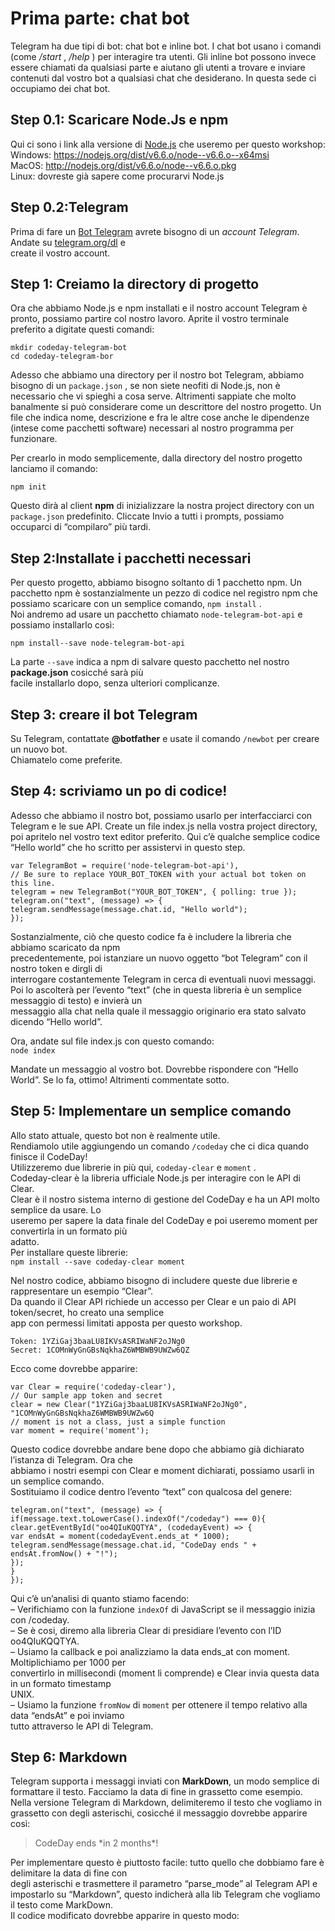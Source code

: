 # Prima parte: chat bot
Telegram ha due tipi di bot: chat bot e inline bot. I chat bot usano i comandi (come _/start_ , _/help_ ) per
interagire tra utenti. Gli inline bot possono invece essere chiamati da qualsiasi parte e aiutano gli utenti a
trovare e inviare contenuti dal vostro bot a qualsiasi chat che desiderano. In questa sede ci occupiamo dei
chat bot. 

## Step 0.1: Scaricare Node.Js e npm
Qui ci sono i link alla versione di [Node.js](https://nodejs.org/en) che useremo per questo workshop: \
Windows: https://nodejs.org/dist/v6.6.o/node--v6.6.o--x64msi \
MacOS: http://nodejs.org/dist/v6.6.o/node--v6.6.o.pkg \
Linux: dovreste già sapere come procurarvi Node.js

## Step 0.2:Telegram
Prima di fare un [Bot Telegram](https://hackerstribe.com/tag/bot-telegram/) avrete bisogno di un *account Telegram*. Andate su [telegram.org/dl](https://desktop.telegram.org/) e  
create il vostro account.

## Step 1: Creiamo la directory di progetto
Ora che abbiamo Node.js e npm installati e il nostro account Telegram è pronto, possiamo partire col
nostro lavoro. Aprite il vostro terminale preferito a digitate questi comandi:  
```
mkdir codeday-telegram-bot
cd codeday-telegram-bor
```
Adesso che abbiamo una directory per il nostro bot Telegram, abbiamo bisogno di un `package.json` , se
non siete neofiti di Node.js, non è necessario che vi spieghi a cosa serve. Altrimenti sappiate che molto
banalmente si può considerare come un descrittore del nostro progetto. Un file che indica nome,
descrizione e fra le altre cose anche le dipendenze (intese come pacchetti software) necessari al nostro
programma per funzionare.  

Per crearlo in modo semplicemente, dalla directory del nostro progetto lanciamo il comando:
```
npm init
```

Questo dirà al client **npm** di inizializzare la nostra project directory con un `package.json` predefinito.
Cliccate Invio a tutti i prompts, possiamo occuparci di “compilaro” più tardi.  

## Step 2:Installate i pacchetti necessari  
Per questo progetto, abbiamo bisogno soltanto di 1 pacchetto npm.
Un pacchetto npm è sostanzialmente un pezzo di codice nel registro npm che possiamo scaricare con un
semplice comando, `npm install` .  
Noi andremo ad usare un pacchetto chiamato `node-telegram-bot-api` e possiamo installarlo così:  
```
npm install--save node-telegram-bot-api
```
La parte `--save` indica a npm di salvare questo pacchetto nel nostro **package.json** cosicché sarà più  
facile installarlo dopo, senza ulteriori complicanze.  

## Step 3: creare il bot Telegram  
Su Telegram, contattate **@botfather** e usate il comando `/newbot` per creare un nuovo bot.  
Chiamatelo come preferite.

## Step 4: scriviamo un po di codice!
Adesso che abbiamo il nostro bot, possiamo usarlo per interfacciarci con Telegram e le sue API.
Create un file index.js nella vostra project directory, poi apritelo nel vostro text editor preferito.
Qui c’è qualche semplice codice “Hello world” che ho scritto per assistervi in questo step.  
```
var TelegramBot = require('node-telegram-bot-api'),
// Be sure to replace YOUR_BOT_TOKEN with your actual bot token on this line.
telegram = new TelegramBot("YOUR_BOT_TOKEN", { polling: true });
telegram.on("text", (message) => {
telegram.sendMessage(message.chat.id, "Hello world");
});
```
Sostanzialmente, ciò che questo codice fa è includere la libreria che abbiamo scaricato da npm  
precedentemente, poi istanziare un nuovo oggetto “bot Telegram” con il nostro token e dirgli di  
interrogare costantemente Telegram in cerca di eventuali nuovi messaggi.  
Poi lo ascolterà per l’evento “text” (che in questa libreria è un semplice messaggio di testo) e invierà un  
messaggio alla chat nella quale il messaggio originario era stato salvato dicendo “Hello world”.  
  
Ora, andate sul file index.js con questo comando:  
`node index`  

Mandate un messaggio al vostro bot. Dovrebbe rispondere con “Hello World”. Se lo fa, ottimo! Altrimenti
commentate sotto.  

## Step 5: Implementare un semplice comando  
Allo stato attuale, questo bot non è realmente utile.  
Rendiamolo utile aggiungendo un comando `/codeday` che ci dica quando finisce il CodeDay!  
Utilizzeremo due librerie in più qui, `codeday-clear` e `moment` .  
Codeday-clear è la libreria ufficiale Node.js per interagire con le API di Clear.  
Clear è il nostro sistema interno di gestione del CodeDay e ha un API molto semplice da usare. Lo  
useremo per sapere la data finale del CodeDay e poi useremo moment per convertirla in un formato più  
adatto.  
Per installare queste librerie:  
`npm install --save codeday-clear moment`  

Nel nostro codice, abbiamo bisogno di includere queste due librerie e rappresentare un esempio “Clear”.  
Da quando il Clear API richiede un accesso per Clear e un paio di API token/secret, ho creato una semplice  
app con permessi limitati apposta per questo workshop.  
```
Token: 1YZiGaj3baaLU8IKVsASRIWaNF2oJNg0
Secret: 1COMnWyGnGBsNqkhaZ6WMBWB9UWZw6QZ
```
Ecco come dovrebbe apparire:  
```
var Clear = require('codeday-clear'),
// Our sample app token and secret
clear = new Clear("1YZiGaj3baaLU8IKVsASRIWaNF2oJNg0", "1COMnWyGnGBsNqkhaZ6WMBWB9UWZw6Q
// moment is not a class, just a simple function
var moment = require('moment');
```
Questo codice dovrebbe andare bene dopo che abbiamo già dichiarato l’istanza di Telegram. Ora che  
abbiamo i nostri esempi con Clear e moment dichiarati, possiamo usarli in un semplice comando.  
Sostituiamo il codice dentro l’evento “text” con qualcosa del genere:  
```
telegram.on("text", (message) => {
if(message.text.toLowerCase().indexOf("/codeday") === 0){
clear.getEventById("oo4QIuKQQTYA", (codedayEvent) => {
var endsAt = moment(codedayEvent.ends_at * 1000);
telegram.sendMessage(message.chat.id, "CodeDay ends " + endsAt.fromNow() + "!");
});
}
});
```
Qui c’è un’analisi di quanto stiamo facendo:  
– Verifichiamo con la funzione `indexOf` di JavaScript se il messaggio inizia con /codeday.  
– Se è cosi, diremo alla libreria Clear di presidiare l’evento con l’ID oo4QIuKQQTYA.  
– Usiamo la callback e poi analizziamo la data ends_at con moment. Moltiplichiamo per 1000 per  
convertirlo in millisecondi (moment li comprende) e Clear invia questa data in un formato timestamp  
UNIX.  
– Usiamo la funzione `fromNow` di `moment` per ottenere il tempo relativo alla data “endsAt” e poi inviamo  
tutto attraverso le API di Telegram.  

## Step 6: Markdown  
Telegram supporta i messaggi inviati con **MarkDown**, un modo semplice di formattare il testo. Facciamo
la data di fine in grassetto come esempio.
Nella versione Telegram di Markdown, delimiteremo il testo che vogliamo in grassetto con degli asterischi,
cosicché il messaggio dovrebbe apparire così:  
>CodeDay ends \*in 2 months\*!  

Per implementare questo è piuttosto facile: tutto quello che dobbiamo fare è delimitare la data di fine con  
degli asterischi e trasmettere il parametro “parse_mode” al Telegram API e impostarlo su “Markdown”,
questo indicherà alla lib Telegram che vogliamo il testo come MarkDown.  
Il codice modificato dovrebbe apparire in questo modo:



